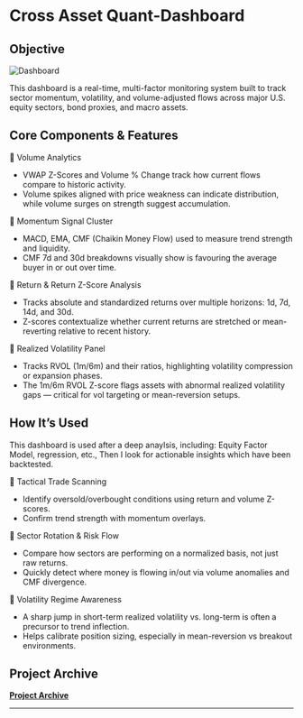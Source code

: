 # Cross Asset Quant-Dashboard

## Objective

![Dashboard](https://github.com/user-attachments/assets/d1dcfb61-dbbd-479f-b1b8-97cb3c867b2f)

This dashboard is a real-time, multi-factor monitoring system built to track sector momentum, volatility, and volume-adjusted flows across major U.S. equity sectors, bond proxies, and macro assets.

## Core Components & Features
🔹 Volume Analytics
- VWAP Z-Scores and Volume % Change track how current flows compare to historic activity.
- Volume spikes aligned with price weakness can indicate distribution, while volume surges on strength suggest accumulation.

🔹 Momentum Signal Cluster
- MACD, EMA, CMF (Chaikin Money Flow) used to measure trend strength and liquidity.
- CMF 7d and 30d breakdowns visually show  is favouring the average buyer  in or out over time.

🔹 Return & Return Z-Score Analysis
- Tracks absolute and standardized returns over multiple horizons: 1d, 7d, 14d, and 30d.
- Z-scores contextualize whether current returns are stretched or mean-reverting relative to recent history.

🔹 Realized Volatility Panel
- Tracks RVOL (1m/6m) and their ratios, highlighting volatility compression or expansion phases.
- The 1m/6m RVOL Z-score flags assets with abnormal realized volatility gaps — critical for vol targeting or mean-reversion setups.

## How It’s Used

This dashboard is used after a deep anaylsis, including: Equity Factor Model, regression, etc., Then I look for actionable insights which have been backtested. 

🔹 Tactical Trade Scanning
- Identify oversold/overbought conditions using return and volume Z-scores.
- Confirm trend strength with momentum overlays.

🔹 Sector Rotation & Risk Flow
- Compare how sectors are performing on a normalized basis, not just raw returns.
- Quickly detect where money is flowing in/out via volume anomalies and CMF divergence.

🔹 Volatility Regime Awareness
- A sharp jump in short-term realized volatility vs. long-term is often a precursor to trend inflection.
- Helps calibrate position sizing, especially in mean-reversion vs breakout environments.


## Project Archive 

**<a href="https://github.com/PatrickRych/Portfolio-Manager">Project Archive </a>**
****
